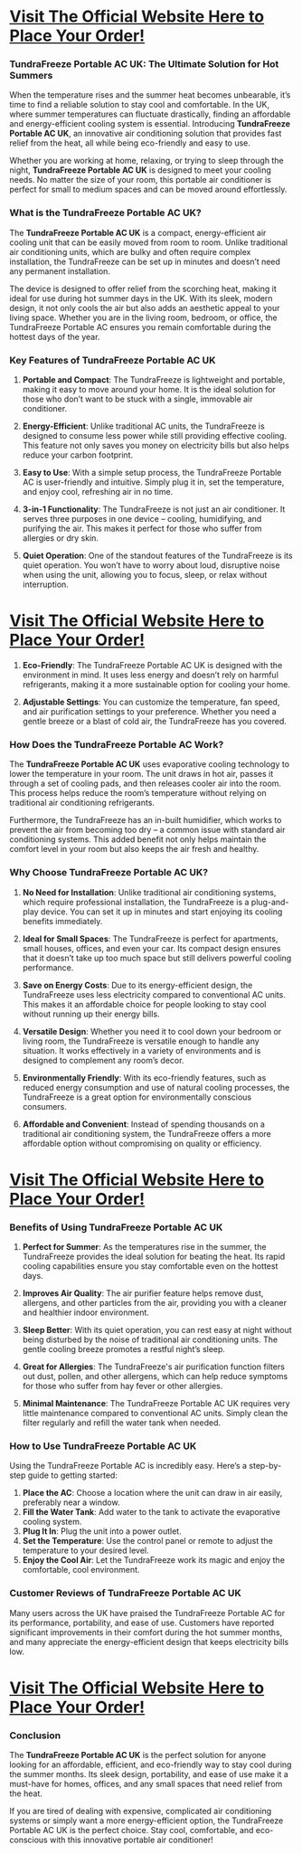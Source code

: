 <h1><a href="https://getdeals24x7.com/order-TundraFreeze">Visit The Official Website Here to Place Your Order!</a></h1>
<h3>TundraFreeze Portable AC UK: The Ultimate Solution for Hot Summers</h3>
<p>When the temperature rises and the summer heat becomes unbearable, it&rsquo;s time to find a reliable solution to stay cool and comfortable. In the UK, where summer temperatures can fluctuate drastically, finding an affordable and energy-efficient cooling system is essential. Introducing <strong>TundraFreeze Portable AC UK</strong>, an innovative air conditioning solution that provides fast relief from the heat, all while being eco-friendly and easy to use.</p>
<p>Whether you are working at home, relaxing, or trying to sleep through the night, <strong>TundraFreeze Portable AC UK</strong> is designed to meet your cooling needs. No matter the size of your room, this portable air conditioner is perfect for small to medium spaces and can be moved around effortlessly.</p>
<h3>What is the TundraFreeze Portable AC UK?</h3>
<p>The <strong>TundraFreeze Portable AC UK</strong> is a compact, energy-efficient air cooling unit that can be easily moved from room to room. Unlike traditional air conditioning units, which are bulky and often require complex installation, the TundraFreeze can be set up in minutes and doesn&rsquo;t need any permanent installation.</p>
<p>The device is designed to offer relief from the scorching heat, making it ideal for use during hot summer days in the UK. With its sleek, modern design, it not only cools the air but also adds an aesthetic appeal to your living space. Whether you are in the living room, bedroom, or office, the TundraFreeze Portable AC ensures you remain comfortable during the hottest days of the year.</p>
<h3>Key Features of TundraFreeze Portable AC UK</h3>
<ol>
<li>
<p><strong>Portable and Compact</strong>: The TundraFreeze is lightweight and portable, making it easy to move around your home. It is the ideal solution for those who don&rsquo;t want to be stuck with a single, immovable air conditioner.</p>
</li>
<li>
<p><strong>Energy-Efficient</strong>: Unlike traditional AC units, the TundraFreeze is designed to consume less power while still providing effective cooling. This feature not only saves you money on electricity bills but also helps reduce your carbon footprint.</p>
</li>
<li>
<p><strong>Easy to Use</strong>: With a simple setup process, the TundraFreeze Portable AC is user-friendly and intuitive. Simply plug it in, set the temperature, and enjoy cool, refreshing air in no time.</p>
</li>
<li>
<p><strong>3-in-1 Functionality</strong>: The TundraFreeze is not just an air conditioner. It serves three purposes in one device &ndash; cooling, humidifying, and purifying the air. This makes it perfect for those who suffer from allergies or dry skin.</p>
</li>
<li>
<p><strong>Quiet Operation</strong>: One of the standout features of the TundraFreeze is its quiet operation. You won&rsquo;t have to worry about loud, disruptive noise when using the unit, allowing you to focus, sleep, or relax without interruption.</p>
</li>
</ol>
<h1><a href="https://getdeals24x7.com/order-TundraFreeze">Visit The Official Website Here to Place Your Order!</a></h1>
<ol>
<li>
<p><strong>Eco-Friendly</strong>: The TundraFreeze Portable AC UK is designed with the environment in mind. It uses less energy and doesn&rsquo;t rely on harmful refrigerants, making it a more sustainable option for cooling your home.</p>
</li>
<li>
<p><strong>Adjustable Settings</strong>: You can customize the temperature, fan speed, and air purification settings to your preference. Whether you need a gentle breeze or a blast of cold air, the TundraFreeze has you covered.</p>
</li>
</ol>
<h3>How Does the TundraFreeze Portable AC Work?</h3>
<p>The <strong>TundraFreeze Portable AC UK</strong> uses evaporative cooling technology to lower the temperature in your room. The unit draws in hot air, passes it through a set of cooling pads, and then releases cooler air into the room. This process helps reduce the room&rsquo;s temperature without relying on traditional air conditioning refrigerants.</p>
<p>Furthermore, the TundraFreeze has an in-built humidifier, which works to prevent the air from becoming too dry &ndash; a common issue with standard air conditioning systems. This added benefit not only helps maintain the comfort level in your room but also keeps the air fresh and healthy.</p>
<h3>Why Choose TundraFreeze Portable AC UK?</h3>
<ol>
<li>
<p><strong>No Need for Installation</strong>: Unlike traditional air conditioning systems, which require professional installation, the TundraFreeze is a plug-and-play device. You can set it up in minutes and start enjoying its cooling benefits immediately.</p>
</li>
<li>
<p><strong>Ideal for Small Spaces</strong>: The TundraFreeze is perfect for apartments, small houses, offices, and even your car. Its compact design ensures that it doesn&rsquo;t take up too much space but still delivers powerful cooling performance.</p>
</li>
<li>
<p><strong>Save on Energy Costs</strong>: Due to its energy-efficient design, the TundraFreeze uses less electricity compared to conventional AC units. This makes it an affordable choice for people looking to stay cool without running up their energy bills.</p>
</li>
<li>
<p><strong>Versatile Design</strong>: Whether you need it to cool down your bedroom or living room, the TundraFreeze is versatile enough to handle any situation. It works effectively in a variety of environments and is designed to complement any room&rsquo;s decor.</p>
</li>
<li>
<p><strong>Environmentally Friendly</strong>: With its eco-friendly features, such as reduced energy consumption and use of natural cooling processes, the TundraFreeze is a great option for environmentally conscious consumers.</p>
</li>
<li>
<p><strong>Affordable and Convenient</strong>: Instead of spending thousands on a traditional air conditioning system, the TundraFreeze offers a more affordable option without compromising on quality or efficiency.</p>
</li>
</ol>
<h1><a href="https://getdeals24x7.com/order-TundraFreeze">Visit The Official Website Here to Place Your Order!</a></h1>
<h3>Benefits of Using TundraFreeze Portable AC UK</h3>
<ol>
<li>
<p><strong>Perfect for Summer</strong>: As the temperatures rise in the summer, the TundraFreeze provides the ideal solution for beating the heat. Its rapid cooling capabilities ensure you stay comfortable even on the hottest days.</p>
</li>
<li>
<p><strong>Improves Air Quality</strong>: The air purifier feature helps remove dust, allergens, and other particles from the air, providing you with a cleaner and healthier indoor environment.</p>
</li>
<li>
<p><strong>Sleep Better</strong>: With its quiet operation, you can rest easy at night without being disturbed by the noise of traditional air conditioning units. The gentle cooling breeze promotes a restful night&rsquo;s sleep.</p>
</li>
<li>
<p><strong>Great for Allergies</strong>: The TundraFreeze's air purification function filters out dust, pollen, and other allergens, which can help reduce symptoms for those who suffer from hay fever or other allergies.</p>
</li>
<li>
<p><strong>Minimal Maintenance</strong>: The TundraFreeze Portable AC UK requires very little maintenance compared to conventional AC units. Simply clean the filter regularly and refill the water tank when needed.</p>
</li>
</ol>
<h3>How to Use TundraFreeze Portable AC UK</h3>
<p>Using the TundraFreeze Portable AC is incredibly easy. Here&rsquo;s a step-by-step guide to getting started:</p>
<ol>
<li><strong>Place the AC</strong>: Choose a location where the unit can draw in air easily, preferably near a window.</li>
<li><strong>Fill the Water Tank</strong>: Add water to the tank to activate the evaporative cooling system.</li>
<li><strong>Plug It In</strong>: Plug the unit into a power outlet.</li>
<li><strong>Set the Temperature</strong>: Use the control panel or remote to adjust the temperature to your desired level.</li>
<li><strong>Enjoy the Cool Air</strong>: Let the TundraFreeze work its magic and enjoy the comfortable, cool environment.</li>
</ol>
<h3>Customer Reviews of TundraFreeze Portable AC UK</h3>
<p>Many users across the UK have praised the TundraFreeze Portable AC for its performance, portability, and ease of use. Customers have reported significant improvements in their comfort during the hot summer months, and many appreciate the energy-efficient design that keeps electricity bills low.</p>
<h1><a href="https://getdeals24x7.com/order-TundraFreeze">Visit The Official Website Here to Place Your Order!</a></h1>
<h3>Conclusion</h3>
<p>The <strong>TundraFreeze Portable AC UK</strong> is the perfect solution for anyone looking for an affordable, efficient, and eco-friendly way to stay cool during the summer months. Its sleek design, portability, and ease of use make it a must-have for homes, offices, and any small spaces that need relief from the heat.</p>
<p>If you are tired of dealing with expensive, complicated air conditioning systems or simply want a more energy-efficient option, the TundraFreeze Portable AC UK is the perfect choice. Stay cool, comfortable, and eco-conscious with this innovative portable air conditioner!</p>
<h3>&nbsp;</h3>
